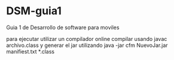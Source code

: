 # DSM-guia1
Guia 1 de Desarrollo de software para moviles 


para ejecutar utilizar un compilador online compilar usando
javac archivo.class
y generar el jar utilizando
java -jar cfm NuevoJar.jar manifiest.txt *.class